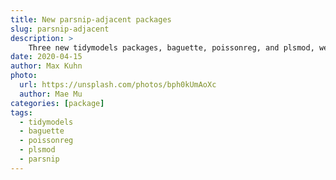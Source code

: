 ```yaml
---
title: New parsnip-adjacent packages
slug: parsnip-adjacent
description: >
    Three new tidymodels packages, baguette, poissonreg, and plsmod, were just released on CRAN.
date: 2020-04-15
author: Max Kuhn
photo:
  url: https://unsplash.com/photos/bph0kUmAoXc
  author: Mae Mu
categories: [package]
tags:
  - tidymodels
  - baguette
  - poissonreg
  - plsmod
  - parsnip
---
```












